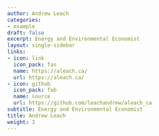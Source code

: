 ```yaml
---
author: Andrew Leach
categories:
- example
draft: false
excerpt: Energy and Environmental Economist
layout: single-sidebar
links:
- icon: link
  icon_pack: fas
  name: https://aleach.ca/
  url: https://aleach.ca/
- icon: github
  icon_pack: fab
  name: source
  url: https://github.com/leachandrew/aleach_ca
subtitle: Energy and Environmental Economist
title: Andrew Leach
weight: 3
---
```


